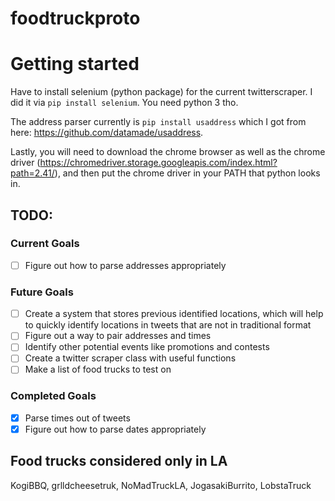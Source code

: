 # foodtruckproto

# Getting started
Have to install selenium (python package) for the current twitterscraper. I did
it via `pip install selenium`. You need python 3 tho.

The address parser currently is `pip install usaddress` which I got from here: 
https://github.com/datamade/usaddress.

Lastly, you will need to download the chrome browser as well as the chrome 
driver (https://chromedriver.storage.googleapis.com/index.html?path=2.41/), and then put the chrome driver in your PATH that python looks in.

## TODO:
### Current Goals
- [ ] Figure out how to parse addresses appropriately


### Future Goals
- [ ] Create a system that stores previous identified locations, which will help
to quickly identify locations in tweets that are not in traditional format
- [ ] Figure out a way to pair addresses and times
- [ ] Identify other potential events like promotions and contests
- [ ] Create a twitter scraper class with useful functions
- [ ] Make a list of food trucks to test on

### Completed Goals
- [x] Parse times out of tweets
- [x] Figure out how to parse dates appropriately

## Food trucks considered only in LA
KogiBBQ, grlldcheesetruk, NoMadTruckLA, JogasakiBurrito, LobstaTruck